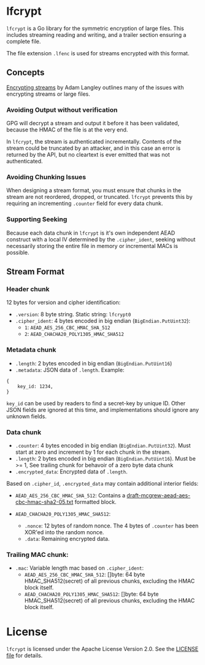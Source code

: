 # lfcrypt

`lfcrypt` is a Go library for the symmetric encryption of large files.  This includes streaming reading and writing, and a trailer section ensuring a complete file.

The file extension `.lfenc` is used for streams encrypted with this format.

## Concepts

[Encrypting streams](https://www.imperialviolet.org/2014/06/27/streamingencryption.html) by Adam Langley outlines many of the issues with encrypting streams or large files.

### Avoiding Output without verification

GPG will decrypt a stream and output it before it has been validated, because the HMAC of the file is at the very end.

In `lfcrypt`, the stream is authenticated incrementally. Contents of the stream could be truncated by an attacker, and in this case an error is returned by the API, but no cleartext is ever emitted that was not authenticated.

### Avoiding Chunking Issues

When designing a stream format, you must ensure that chunks in the stream are not reordered, dropped, or truncated.  `lfcrypt` prevents this by requiring an incrementing `.counter` field for every data chunk.

### Supporting Seeking

Because each data chunk in `lfcrypt` is it's own independent AEAD construct with a local IV determined by the `.cipher_ident`, seeking without necessarily storing the entire file in memory or incremental MACs is possible.

## Stream Format

### Header chunk

12 bytes for version and cipher identification:

- `.version`: 8 byte string. Static string: `lfcrypt0`
- `.cipher_ident`: 4 bytes encoded in big endian (`BigEndian.PutUint32`):
    - `1`: `AEAD_AES_256_CBC_HMAC_SHA_512`
    - `2`: `AEAD_CHACHA20_POLY1305_HMAC_SHA512`

### Metadata chunk

- `.length`: 2 bytes encoded in big endian (`BigEndian.PutUint16`)
- `.metadata`: JSON data of `.length`. Example:

```
{
    key_id: 1234,
}
```

`key_id` can be used by readers to find a secret-key by unique ID.  Other JSON fields are ignored at this time,
and implementations should ignore any unknown fields.

### Data chunk

- `.counter`: 4 bytes encoded in big endian (`BigEndian.PutUint32`). Must start at zero and increment by 1 for each chunk in the stream.
- `.length`: 2 bytes encoded in big endian (`BigEndian.PutUint16`). Must be >= 1, See trailing chunk for behavoir of a zero byte data chunk
- `.encrypted_data`:  Encrypted data of `.length`.

Based on `.cipher_id`, `.encrypted_data` may contain additional interior fields:

- `AEAD_AES_256_CBC_HMAC_SHA_512`: Contains a [draft-mcgrew-aead-aes-cbc-hmac-sha2-05.txt](https://tools.ietf.org/html/draft-mcgrew-aead-aes-cbc-hmac-sha2-05#section-2.1) formatted block.

- `AEAD_CHACHA20_POLY1305_HMAC_SHA512`:
  - `.nonce`: 12 bytes of random nonce. The 4 bytes of `.counter` has been XOR'ed into the random nonce.
  - `.data`: Remaining encrypted data.

### Trailing MAC chunk:
- `.mac`: Variable length mac based on `.cipher_ident`:
  - `AEAD_AES_256_CBC_HMAC_SHA_512`: []byte: 64 byte HMAC_SHA512(secret) of all previous chunks, excluding the HMAC block itself.
  - `AEAD_CHACHA20_POLY1305_HMAC_SHA512`: []byte: 64 byte HMAC_SHA512(secret) of all previous chunks, excluding the HMAC block itself.

# License

`lfcrypt` is licensed under the Apache License Version 2.0. See the [LICENSE file](./LICENSE) for details.
